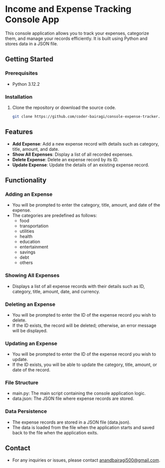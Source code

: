 # Income and Expense Tracking Console App

This console application allows you to track your expenses, categorize them, and manage your records efficiently. It is built using Python and stores data in a JSON file.

## Getting Started

### Prerequisites

- Python 3.12.2

### Installation

1. Clone the repository or download the source code.
   ```sh
   git clone https://github.com/coder-bairagi/console-expense-tracker.git

## Features

- **Add Expense**: Add a new expense record with details such as category, title, amount, and date.
- **Show All Expenses**: Display a list of all recorded expenses.
- **Delete Expense**: Delete an expense record by its ID.
- **Update Expense**: Update the details of an existing expense record.

## Functionality

### Adding an Expense

- You will be prompted to enter the category, title, amount, and date of the expense.
- The categories are predefined as follows:
    - food
    - transportation
    - utilities
    - health
    - education
    - entertainment
    - savings
    - debt
    - others

### Showing All Expenses

- Displays a list of all expense records with their details such as ID, category, title, amount, date, and currency.

### Deleting an Expense

- You will be prompted to enter the ID of the expense record you wish to delete.
- If the ID exists, the record will be deleted; otherwise, an error message will be displayed.

### Updating an Expense

- You will be prompted to enter the ID of the expense record you wish to update.
- If the ID exists, you will be able to update the category, title, amount, or date of the record.

### File Structure

- main.py: The main script containing the console application logic.
- data.json: The JSON file where expense records are stored.

### Data Persistence

- The expense records are stored in a JSON file (data.json).
- The data is loaded from the file when the application starts and saved back to the file when the application exits.

## Contact

- For any inquiries or issues, please contact anandbairagi500@gmail.com.